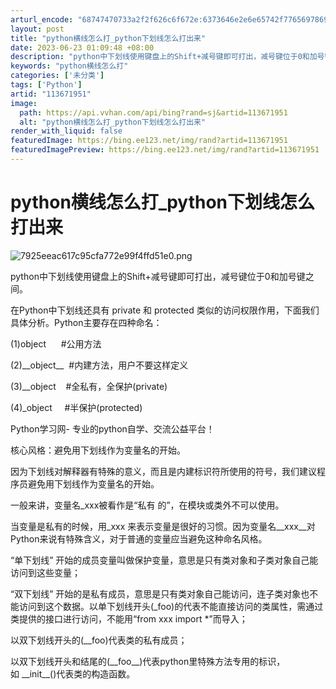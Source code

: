```yaml
---
arturl_encode: "68747470733a2f2f626c6f672e:6373646e2e6e65742f77656978696e5f32383934373235332f:61727469636c652f64657461696c732f313133363731393531"
layout: post
title: "python横线怎么打_python下划线怎么打出来"
date: 2023-06-23 01:09:48 +08:00
description: "python中下划线使用键盘上的Shift+减号键即可打出，减号键位于0和加号键之间。在Python"
keywords: "python横线怎么打"
categories: ['未分类']
tags: ['Python']
artid: "113671951"
image:
  path: https://api.vvhan.com/api/bing?rand=sj&artid=113671951
  alt: "python横线怎么打_python下划线怎么打出来"
render_with_liquid: false
featuredImage: https://bing.ee123.net/img/rand?artid=113671951
featuredImagePreview: https://bing.ee123.net/img/rand?artid=113671951
---
```


# python横线怎么打\_python下划线怎么打出来

![7925eeac617c95cfa772e99f4ffd51e0.png](https://i-blog.csdnimg.cn/blog_migrate/0bd9f6a4a3afcd8d7395726f9430a427.jpeg)

python中下划线使用键盘上的Shift+减号键即可打出，减号键位于0和加号键之间。

在Python中下划线还具有 private 和 protected 类似的访问权限作用，下面我们具体分析。Python主要存在四种命名：

(1)object      #公用方法

(2)\_\_object\_\_  #内建方法，用户不要这样定义

(3)\_\_object    #全私有，全保护(private)

(4)\_object     #半保护(protected)

Python学习网- 专业的python自学、交流公益平台！

核心风格：避免用下划线作为变量名的开始。

因为下划线对解释器有特殊的意义，而且是内建标识符所使用的符号，我们建议程序员避免用下划线作为变量名的开始。

一般来讲，变量名\_xxx被看作是“私有 的”，在模块或类外不可以使用。

当变量是私有的时候，用\_xxx 来表示变量是很好的习惯。因为变量名\_\_xxx\_\_对Python来说有特殊含义，对于普通的变量应当避免这种命名风格。

“单下划线” 开始的成员变量叫做保护变量，意思是只有类对象和子类对象自己能访问到这些变量；

“双下划线” 开始的是私有成员，意思是只有类对象自己能访问，连子类对象也不能访问到这个数据。以单下划线开头(\_foo)的代表不能直接访问的类属性，需通过类提供的接口进行访问，不能用“from xxx import \*”而导入；

以双下划线开头的(\_\_foo)代表类的私有成员；

以双下划线开头和结尾的(\_\_foo\_\_)代表python里特殊方法专用的标识，如 \_\_init\_\_()代表类的构造函数。